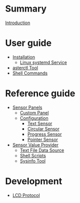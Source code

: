 # Summary

[Introduction](README.md)

# User guide

- [Installation](installation.md)
  - [Linux systemd Service](linux/README.md)
- [asterctl Tool](asterctl.md)
- [Shell Commands](shell_commands.md)

# Reference guide

- [Sensor Panels](sensor/panel.md)
    - [Custom Panel](sensor/custom_panel.md)
    - [Configuration](sensor/cfg/README.md)
        - [Text Sensor](sensor/cfg/mode1_text.md)
        - [Circular Sensor](sensor/cfg/mode2_circular.md)
        - [Progress Sensor](sensor/cfg/mode3_progress.md)
        - [Pointer Sensor](sensor/cfg/mode4_pointer.md)
- [Sensor Value Provider](sensor/provider/README.md)
    - [Text File Data Source](sensor/provider/text_file.md)
    - [Shell Scripts](sensor/provider/shell_scripts.md)
    - [Sysinfo Tool](sensor/provider/sysinfo.md)
<!--
- [For developers](for_developers/panel.md)
-->

# Development

- [LCD Protocol](lcd_protocol.md)
